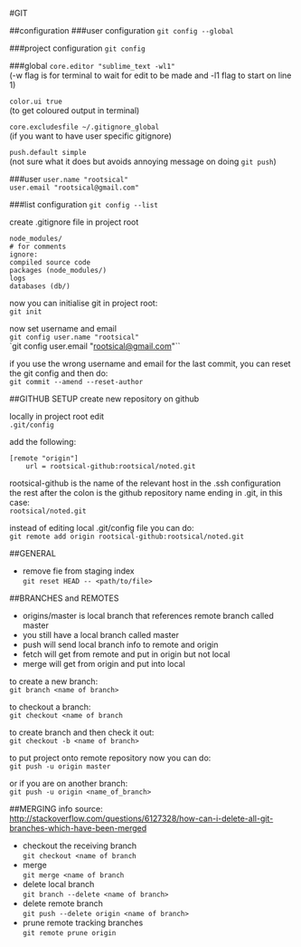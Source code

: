 #GIT

##configuration
###user configuration
`git config --global`

###project configuration
`git config`

###global
`core.editor "sublime_text -wl1"`  
(-w flag is for terminal to wait for edit to be made and -l1 flag to start on line 1)

`color.ui true`  
(to get coloured output in terminal)

`core.excludesfile ~/.gitignore_global`  
(if you want to have user specific gitignore)

`push.default simple`  
(not sure what it does but avoids annoying message on doing `git push`)

###user
`user.name "rootsical"`  
`user.email "rootsical@gmail.com"`

###list configuration
`git config --list`

create .gitignore file in project root
```
node_modules/
# for comments
ignore:
compiled source code
packages (node_modules/)
logs
databases (db/)
```

now you can initialise git in project root:  
`git init`

now set username and email  
`git config user.name "rootsical"`  
`git config user.email "rootsical@gmail.com"``

if you use the wrong username and email for the last commit, you can reset the git config and then do:  
`git commit --amend --reset-author`

##GITHUB SETUP
create new repository on github

locally in project root edit  
`.git/config`

add the following:
```
[remote "origin"]
	url = rootsical-github:rootsical/noted.git
```

rootsical-github is the name of the relevant host in the .ssh configuration  
the rest after the colon is the github repository name ending in .git, in this case:  
`rootsical/noted.git`

instead of editing local .git/config file you can do:  
`git remote add origin rootsical-github:rootsical/noted.git`

##GENERAL
- remove fie from staging index  
`git reset HEAD -- <path/to/file>`

##BRANCHES and REMOTES
- origins/master is local branch that references remote branch called master
- you still have a local branch called master
- push will send local branch info to remote and origin
- fetch will get from remote and put in origin but not local
- merge will get from origin and put into local

to create a new branch:  
`git branch <name of branch>`

to checkout a branch:  
`git checkout <name of branch`

to create branch and then check it out:  
`git checkout -b <name of branch>`

to put project onto remote repository now you can do:  
`git push -u origin master`

or if you are on another branch:  
`git push -u origin <name_of_branch>`

##MERGING
info source:  
http://stackoverflow.com/questions/6127328/how-can-i-delete-all-git-branches-which-have-been-merged

- checkout the receiving branch  
`git checkout <name of branch`
- merge  
`git merge <name of branch`
- delete local branch  
`git branch --delete <name of branch>`
- delete remote branch  
`git push --delete origin <name of branch>`
- prune remote tracking branches  
`git remote prune origin`

